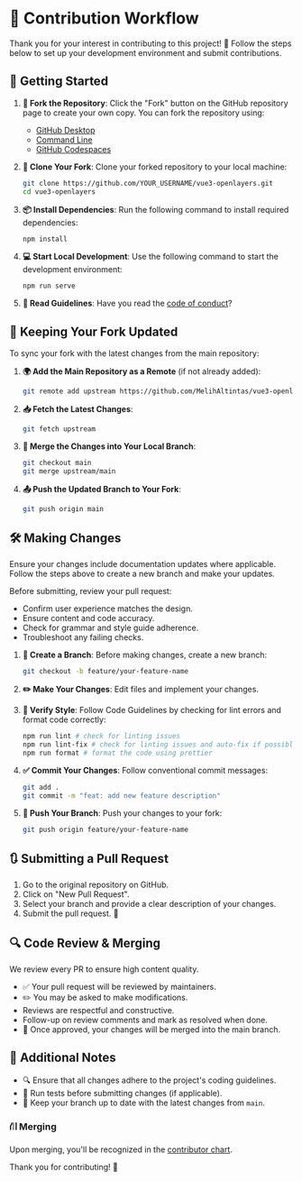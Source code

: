 # 🚀 Contribution Workflow

Thank you for your interest in contributing to this project! 🎉 Follow the steps below to set up your development environment and submit contributions.

## 🏁 Getting Started

1. **🔗 Fork the Repository**: Click the "Fork" button on the GitHub repository page to create your own copy. You can fork the repository using:

   - [GitHub Desktop](https://docs.github.com/en/desktop/installing-and-configuring-github-desktop/getting-started-with-github-desktop)
   - [Command Line](https://docs.github.com/en/github/getting-started-with-github/fork-a-repo#fork-an-example-repository)
   - [GitHub Codespaces](https://github.com/features/codespaces)

1. **📂 Clone Your Fork**: Clone your forked repository to your local machine:
   ```sh
   git clone https://github.com/YOUR_USERNAME/vue3-openlayers.git
   cd vue3-openlayers
   ```
1. **📦 Install Dependencies**: Run the following command to install required dependencies:
   ```sh
   npm install
   ```
1. **💻 Start Local Development**: Use the following command to start the development environment:
   ```sh
   npm run serve
   ```
1. **📜 Read Guidelines**: Have you read the [code of conduct](CODE_OF_CONDUCT.md)?

## 🔄 Keeping Your Fork Updated

To sync your fork with the latest changes from the main repository:

1. **🌍 Add the Main Repository as a Remote** (if not already added):

   ```sh
   git remote add upstream https://github.com/MelihAltintas/vue3-openlayers.git
   ```

2. **📥 Fetch the Latest Changes**:

   ```sh
   git fetch upstream
   ```

3. **🔀 Merge the Changes into Your Local Branch**:

   ```sh
   git checkout main
   git merge upstream/main
   ```

4. **📤 Push the Updated Branch to Your Fork**:

   ```sh
   git push origin main
   ```

## 🛠️ Making Changes

Ensure your changes include documentation updates where applicable. Follow the steps above to create a new branch and make your updates.

Before submitting, review your pull request:

- Confirm user experience matches the design.
- Ensure content and code accuracy.
- Check for grammar and style guide adherence.
- Troubleshoot any failing checks.

1. **🌿 Create a Branch**: Before making changes, create a new branch:

   ```sh
   git checkout -b feature/your-feature-name
   ```

2. **✏️ Make Your Changes**: Edit files and implement your changes.

3. **🎨 Verify Style**: Follow Code Guidelines by checking for lint errors and format code correctly:

   ```sh
   npm run lint # check for linting issues
   npm run lint-fix # check for linting issues and auto-fix if possible
   npm run format # format the code using prettier
   ```

4. **✅ Commit Your Changes**: Follow conventional commit messages:

   ```sh
   git add .
   git commit -m "feat: add new feature description"
   ```

5. **🚀 Push Your Branch**: Push your changes to your fork:

   ```sh
   git push origin feature/your-feature-name
   ```

## 🔃 Submitting a Pull Request

1. Go to the original repository on GitHub.
2. Click on "New Pull Request".
3. Select your branch and provide a clear description of your changes.
4. Submit the pull request. 🎯

## 🔍 Code Review & Merging

We review every PR to ensure high content quality.

- ✅ Your pull request will be reviewed by maintainers.
- ✏️ You may be asked to make modifications.
- Reviews are respectful and constructive.
- Follow-up on review comments and mark as resolved when done.
- 🎉 Once approved, your changes will be merged into the main branch.

## 📌 Additional Notes

- 🔍 Ensure that all changes adhere to the project's coding guidelines.
- 🧪 Run tests before submitting changes (if applicable).
- 🔄 Keep your branch up to date with the latest changes from `main`.

### ⛙ Merging

Upon merging, you'll be recognized in the [contributor chart](https://github.com/MelihAltintas/vue3-openlayers/graphs/contributors).

Thank you for contributing! 🙌
